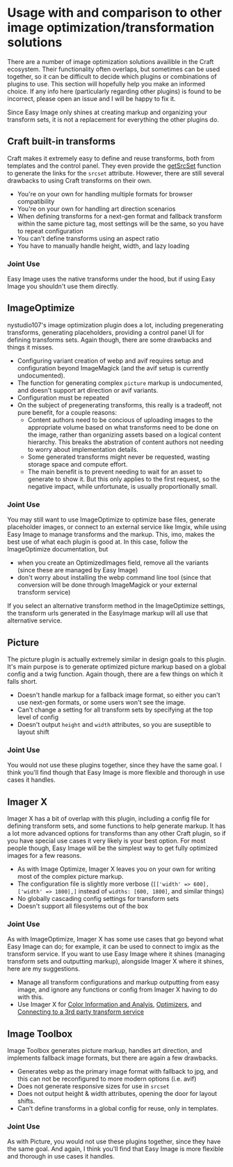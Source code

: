 # Usage with and comparison to other image optimization/transformation solutions

There are a number of image optimization solutions availible in the Craft ecosystem. Their functionality often overlaps, but sometimes can be used together, so it can be difficult to decide which plugins or combinations of plugins to use. This section will hopefully help you make an informed choice. If any info here (particularly regarding other plugins) is found to be incorrect, please open an issue and I will be happy to fix it.

Since Easy Image only shines at creating markup and organizing your transform sets, it is not a replacement for everything the other plugins do.

## Craft built-in transforms

Craft makes it extremely easy to define and reuse transforms, both from templates and the control panel. They even provide the [getSrcSet](https://docs.craftcms.com/api/v4/craft-elements-asset.html#method-getsrcset) function to generate the links for the `srcset` attribute. However, there are still several drawbacks to using Craft transforms on their own.

- You're on your own for handling multiple formats for browser compatibility
- You're on your own for handling art direction scenarios
- When defining transforms for a next-gen format and fallback transform within the same picture tag, most settings will be the same, so you have to repeat configuration
- You can't define transforms using an aspect ratio
- You have to manually handle height, width, and lazy loading

### Joint Use

Easy Image uses the native transforms under the hood, but if using Easy Image you shouldn't use them directly.

## ImageOptimize

nystudio107's image optimization plugin does a lot, including pregenerating transforms, generating placeholders, providing a control panel UI for defining transforms sets. Again though, there are some drawbacks and things it misses.

- Configuring variant creation of webp and avif requires setup and configuration beyond ImageMagick (and the avif setup is currently undocumented).
- The function for generating complex `picture` markup is undocumented, and doesn't support art direction or avif variants.
- Configuration must be repeated
- On the subject of pregenerating transforms, this really is a tradeoff, not pure benefit, for a couple reasons:
  - Content authors need to be concious of uploading images to the appropriate volume based on what transforms need to be done on the image, rather than organizing assets based on a logical content hierarchy. This breaks the abstration of content authors not needing to worry about implementation details.
  - Some generated transforms might never be requested, wasting storage space and compute effort.
  - The main benefit is to prevent needing to wait for an asset to generate to show it. But this only applies to the first request, so the negative impact, while unfortunate, is usually proportionally small.

### Joint Use

You may still want to use ImageOptimize to optimize base files, generate placeholder images, or connect to an external service like Imgix, while using Easy Image to manage transforms and the markup. This, imo, makes the best use of what each plugin is good at. In this case, follow the ImageOptimize documentation, but

- when you create an OptimizedImages field, remove all the variants (since these are managed by Easy Image)
- don't worry about installing the webp command line tool (since that conversion will be done through ImageMagick or your external transform service)

If you select an alternative transform method in the ImageOptimize settings, the transform urls generated in the EasyImage markup will all use that alternative service.

## Picture

The picture plugin is actually extremely similar in design goals to this plugin. It's main purpose is to generate optimized picture markup based on a global config and a twig function. Again though, there are a few things on which it falls short.

- Doesn't handle markup for a fallback image format, so either you can't use next-gen formats, or some users won't see the image.
- Can't change a setting for all transform sets by specifying at the top level of config
- Doesn't output `height` and `width` attributes, so you are suseptible to layout shift

### Joint Use

You would not use these plugins together, since they have the same goal. I think you'll find though that Easy Image is more flexible and thorough in use cases it handles.

## Imager X

Imager X has a bit of overlap with this plugin, including a config file for defining transform sets, and some functions to help generate markup. It has a lot more advanced options for transforms than any other Craft plugin, so if you have special use cases it very likely is your best option. For most people though, Easy Image will be the simplest way to get fully optimized images for a few reasons.

- As with Image Optimize, Imager X leaves you on your own for writing most of the complex picture markup.
- The configuration file is slightly more verbose (`[['width' => 600],
['width' => 1800],]` instead of `widths: [600, 1800]`, and similar things)
- No globally cascading config settings for transform sets
- Doesn't support all filesystems out of the box

### Joint Use

As with ImageOptimize, Imager X has some use cases that go beyond what Easy Image can do; for example, it can be used to connect to imgix as the transform service. If you want to use Easy Image where it shines (managing transform sets and outputting markup), alongside Imager X where it shines, here are my suggestions.

- Manage all transform configurations and markup outputting from easy image, and ignore any functions or config from Imager X having to do with this.
- Use Imager X for [Color Information and Analyis](https://imager-x.spacecat.ninja/usage/colors.html#color-information-and-analysis), [Optimizers](https://imager-x.spacecat.ninja/usage/optimizers.html#configuration), and [Connecting to a 3rd party transform service](https://imager-x.spacecat.ninja/configuration.html#transformer-string)

## Image Toolbox

Image Toolbox generates picture markup, handles art direction, and implements fallback image formats, but there are again a few drawbacks.

- Generates webp as the primary image format with fallback to jpg, and this can not be reconfigured to more modern options (i.e. avif)
- Does not generate responsive sizes for use in `srcset`
- Does not output height & width attributes, opening the door for layout shifts.
- Can't define transforms in a global config for reuse, only in templates.

### Joint Use

As with Picture, you would not use these plugins together, since they have the same goal. And again, I think you'll find that Easy Image is more flexible and thorough in use cases it handles.
